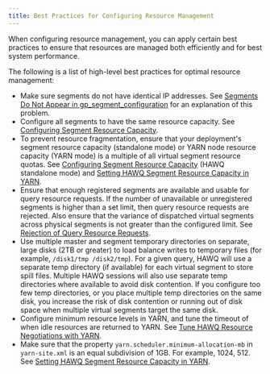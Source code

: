 ```yaml
---
title: Best Practices for Configuring Resource Management
---
```


<!--
Licensed to the Apache Software Foundation (ASF) under one
or more contributor license agreements.  See the NOTICE file
distributed with this work for additional information
regarding copyright ownership.  The ASF licenses this file
to you under the Apache License, Version 2.0 (the
"License"); you may not use this file except in compliance
with the License.  You may obtain a copy of the License at

  http://www.apache.org/licenses/LICENSE-2.0

Unless required by applicable law or agreed to in writing,
software distributed under the License is distributed on an
"AS IS" BASIS, WITHOUT WARRANTIES OR CONDITIONS OF ANY
KIND, either express or implied.  See the License for the
specific language governing permissions and limitations
under the License.
-->

When configuring resource management, you can apply certain best practices to ensure that resources are managed both efficiently and for best system performance.

The following is a list of high-level best practices for optimal resource management:

-   Make sure segments do not have identical IP addresses. See [Segments Do Not Appear in gp\_segment\_configuration](../troubleshooting/Troubleshooting/index.html) for an explanation of this problem.
-   Configure all segments to have the same resource capacity. See [Configuring Segment Resource Capacity](ConfigureResourceManagement/index.html).
-   To prevent resource fragmentation, ensure that your deployment's segment resource capacity \(standalone mode\) or YARN node resource capacity \(YARN mode\) is a multiple of all virtual segment resource quotas. See [Configuring Segment Resource Capacity](ConfigureResourceManagement.html) \(HAWQ standalone mode\) and [Setting HAWQ Segment Resource Capacity in YARN](YARNIntegration/index.html).
-   Ensure that enough registered segments are available and usable for query resource requests. If the number of unavailable or unregistered segments is higher than a set limit, then query resource requests are rejected. Also ensure that the variance of dispatched virtual segments across physical segments is not greater than the configured limit. See [Rejection of Query Resource Requests](../troubleshooting/Troubleshooting/index.html).
-   Use multiple master and segment temporary directories on separate, large disks (2TB or greater) to load balance writes to temporary files (for example, `/disk1/tmp /disk2/tmp`). For a given query, HAWQ will use a separate temp directory (if available) for each virtual segment to store spill files. Multiple HAWQ sessions will also use separate temp directories where available to avoid disk contention. If you configure too few temp directories, or you place multiple temp directories on the same disk, you increase the risk of disk contention or running out of disk space when multiple virtual segments target the same disk. 
-   Configure minimum resource levels in YARN, and tune the timeout of when idle resources are returned to YARN. See [Tune HAWQ Resource Negotiations with YARN](YARNIntegration/index.html).
-   Make sure that the property `yarn.scheduler.minimum-allocation-mb` in `yarn-site.xml` is an equal subdivision of 1GB. For example, 1024, 512. See [Setting HAWQ Segment Resource Capacity in YARN](YARNIntegration.html#topic_pzf_kqn_c5).
